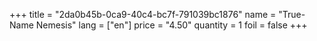 +++
title = "2da0b45b-0ca9-40c4-bc7f-791039bc1876"
name = "True-Name Nemesis"
lang = ["en"]
price = "4.50"
quantity = 1
foil = false
+++
